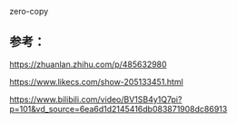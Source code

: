 zero-copy




参考：
---
https://zhuanlan.zhihu.com/p/485632980

https://www.likecs.com/show-205133451.html

https://www.bilibili.com/video/BV1SB4y1Q7pi?p=101&vd_source=6ea6d1d2145416db083871908dc86913